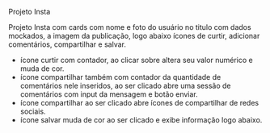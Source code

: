 Projeto Insta

Projeto Insta com cards com nome e foto do usuário no titulo com dados mockados, a imagem da publicação, logo abaixo ícones de curtir, adicionar comentários, compartilhar e salvar.

- ícone curtir com contador, ao clicar sobre altera seu valor numérico e muda de cor.
- ícone compartilhar também com contador da quantidade de comentários nele inseridos, ao ser clicado abre uma sessão de comentários com input da mensagem e botão enviar.
- ícone compartilhar ao ser clicado abre ícones de compartilhar de redes sociais.
- ícone salvar muda de cor ao ser clicado e exibe informação logo abaixo.
